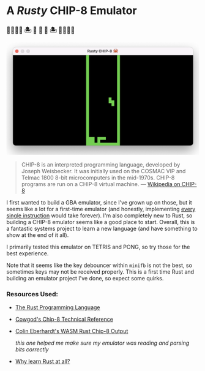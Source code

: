 # A *Rusty* CHIP-8 Emulator

### 🌊🌊🌊🌊 🏝️ 🦀 🦀 🦀 🏝️ 🌊🌊🌊🌊

![tetris in chip8](tetris.png)

> CHIP-8 is an interpreted programming language, developed by Joseph Weisbecker. It was initially used on the COSMAC VIP and Telmac 1800 8-bit microcomputers in the mid-1970s. CHIP-8 programs are run on a CHIP-8 virtual machine.
> — [Wikipedia on CHIP-8](https://en.wikipedia.org/wiki/CHIP-8)

I first wanted to build a GBA emulator, since I've grown up on those, but it seems like a lot for a first-time emulator (and honestly, implementing [every single instruction](https://meganesulli.com/generate-gb-opcodes/) would take forever). I'm also completely new to Rust, so building a CHIP-8 emulator seems like a good place to start. Overall, this is a fantastic systems project to learn a new language (and have something to show at the end of it all).

I primarily tested this emulator on TETRIS and PONG, so try those for the best experience.

Note that it seems like the key debouncer within `minifb` is not the best, so sometimes keys may not be received properly. This is a first time Rust and building an emulator project I've done, so expect some quirks.

### Resources Used:
- [The Rust Programming Language](https://doc.rust-lang.org/book/)
- [Cowgod's Chip-8 Technical Reference](http://devernay.free.fr/hacks/chip8/C8TECH10.HTM#1.0)
- [Colin Eberhardt's WASM Rust Chip-8 Output](https://colineberhardt.github.io/wasm-rust-chip8/web/) 

    *this one helped me make sure my emulator was reading and parsing bits correctly*
- [Why learn Rust at all?](https://www.youtube.com/watch?v=4YU_r70yGjQ)